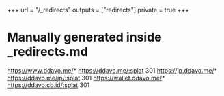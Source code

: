 +++
url = "/_redirects"
outputs = ["redirects"]
private = true
+++
# Manually generated inside _redirects.md
https://www.ddavo.me/* https://ddavo.me/:splat 301
https://jp.ddavo.me/* https://ddavo.me/jp/:splat 301
https://wallet.ddavo.me/* https://ddavo.cb.id/:splat 301
